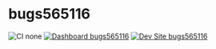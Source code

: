 # bugs565116

![CI none](https://img.shields.io/badge/ci-none-orange.svg)
[![Dashboard bugs565116](https://img.shields.io/badge/dashboard-bugs565116-yellow.svg)](https://dashboard.pantheon.io/sites/9240c4f5-e73e-4797-b792-9b330a892e98#dev/code)
[![Dev Site bugs565116](https://img.shields.io/badge/site-bugs565116-blue.svg)](http://dev-bugs565116.pantheonsite.io/)